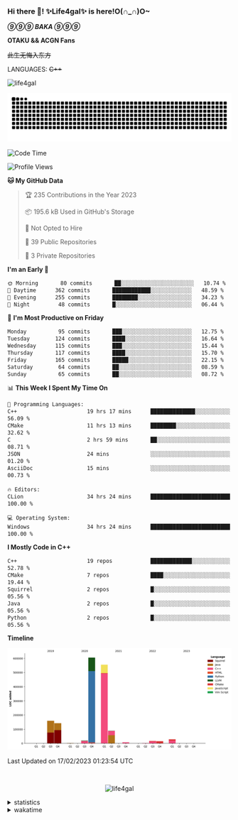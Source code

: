 ### Hi there 👋! ✨Life4gal✨ is here!O(∩_∩)O~

_**⑨⑨⑨ BAKA ⑨⑨⑨**_

**OTAKU && ACGN Fans**

~~此生无悔入东方~~

LANGUAGES: ~~C++~~

<p align="left"> <img src="https://komarev.com/ghpvc/?username=life4gal&label=Profile%20views&color=0e75b6&style=flat" alt="life4gal" /> </p>

![github contribution grid snake animation](https://raw.githubusercontent.com/Life4gal/Life4gal/snake_branch/github-contribution-grid-snake.svg)

<!--START_SECTION:waka-->
![Code Time](http://img.shields.io/badge/Code%20Time-2%2C797%20hrs%2032%20mins-blue)

![Profile Views](http://img.shields.io/badge/Profile%20Views-0-blue)

**🐱 My GitHub Data** 

> 🏆 235 Contributions in the Year 2023
 > 
> 📦 195.6 kB Used in GitHub's Storage 
 > 
> 🚫 Not Opted to Hire
 > 
> 📜 39 Public Repositories 
 > 
> 🔑 3 Private Repositories  
 > 
**I'm an Early 🐤** 

```text
🌞 Morning       80 commits       ██░░░░░░░░░░░░░░░░░░░░░░░   10.74 % 
🌆 Daytime      362 commits       ████████████░░░░░░░░░░░░░   48.59 % 
🌃 Evening      255 commits       ████████░░░░░░░░░░░░░░░░░   34.23 % 
🌙 Night         48 commits       █░░░░░░░░░░░░░░░░░░░░░░░░   06.44 % 

```
📅 **I'm Most Productive on Friday** 

```text
Monday          95 commits       ███░░░░░░░░░░░░░░░░░░░░░░   12.75 % 
Tuesday        124 commits       ████░░░░░░░░░░░░░░░░░░░░░   16.64 % 
Wednesday      115 commits       ███░░░░░░░░░░░░░░░░░░░░░░   15.44 % 
Thursday       117 commits       ████░░░░░░░░░░░░░░░░░░░░░   15.70 % 
Friday         165 commits       █████░░░░░░░░░░░░░░░░░░░░   22.15 % 
Saturday        64 commits       ██░░░░░░░░░░░░░░░░░░░░░░░   08.59 % 
Sunday          65 commits       ██░░░░░░░░░░░░░░░░░░░░░░░   08.72 % 

```


📊 **This Week I Spent My Time On** 

```text
💬 Programming Languages: 
C++                      19 hrs 17 mins      ██████████████░░░░░░░░░░░   56.09 % 
CMake                    11 hrs 13 mins      ████████░░░░░░░░░░░░░░░░░   32.62 % 
C                        2 hrs 59 mins       ██░░░░░░░░░░░░░░░░░░░░░░░   08.71 % 
JSON                     24 mins             ░░░░░░░░░░░░░░░░░░░░░░░░░   01.20 % 
AsciiDoc                 15 mins             ░░░░░░░░░░░░░░░░░░░░░░░░░   00.73 % 

🔥 Editors: 
CLion                    34 hrs 24 mins      █████████████████████████   100.00 % 

💻 Operating System: 
Windows                  34 hrs 24 mins      █████████████████████████   100.00 % 

```

**I Mostly Code in C++** 

```text
C++                      19 repos            █████████████░░░░░░░░░░░░   52.78 % 
CMake                    7 repos             ████░░░░░░░░░░░░░░░░░░░░░   19.44 % 
Squirrel                 2 repos             █░░░░░░░░░░░░░░░░░░░░░░░░   05.56 % 
Java                     2 repos             █░░░░░░░░░░░░░░░░░░░░░░░░   05.56 % 
Python                   2 repos             █░░░░░░░░░░░░░░░░░░░░░░░░   05.56 % 

```


**Timeline**

![Chart not found](https://raw.githubusercontent.com/Life4gal/Life4gal/main/charts/bar_graph.png) 


 Last Updated on 17/02/2023 01:23:54 UTC
<!--END_SECTION:waka-->

<img src="https://wakatime.com/share/@Life4gal/86c21846-f841-4004-aed1-e1165eb797d6.svg?sanitize=true" alt=""/>

<p align="center"> <img src="./images/⑨.jpg" alt="life4gal" /> </p>

<details>
	<summary>statistics</summary>
	<img src="https://github-profile-trophy.vercel.app/?username=life4gal" alt=""/>
	<img src="https://github-readme-stats.life4gal.vercel.app/api/top-langs/?username=Life4gal&hide=html&show_icons=true&theme=synthwave&cache_seconds=1800" alt=""/>
	<img src="https://github-readme-stats.life4gal.vercel.app/api?username=Life4gal&show_icons=true&theme=synthwave&cache_seconds=1800" alt=""/>
</details>

<details>
	<summary>wakatime</summary>
	<img src="https://wakatime.com/share/@Life4gal/404666b2-d1ff-4388-94e0-a1935d341f14.svg?sanitize=true" alt=""/>
	<img src="https://wakatime.com/share/@Life4gal/972212ce-6084-4d98-a326-1997606ddf37.svg?sanitize=true" alt=""/>
	<img src="https://wakatime.com/share/@Life4gal/7ae4ead0-e1fd-412a-afcb-da977a5ae5e9.svg?sanitize=true" alt=""/>
</details>
